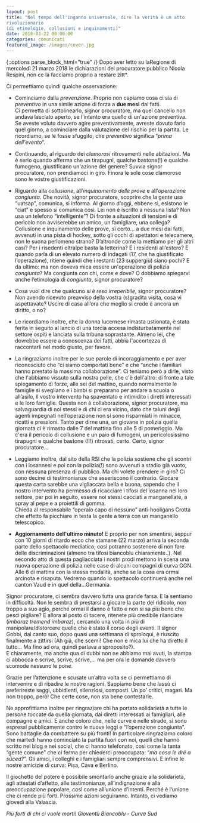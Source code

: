 ```yaml
---
layout: post
title: "Nel tempo dell'inganno universale, dire la verità è un atto 
rivoluzionario
(di etimologie, collusioni e inquinamenti)"
date: 2018-03-22 00:00:00
categories: comunicati
featured_image: /images/cover.jpg
---
```

{::options parse_block_html="true" /}
Dopo aver letto su laRegione di mercoledì 21 marzo 2018 le dichiarazioni 
del procuratore pubblico Nicola Respini, non ce la facciamo proprio a 
restare zitt\*.


Ci permettiamo quindi qualche osservazione:

+ Cominciamo dalla *prevenzione*. Proprio non capiamo cosa ci sia di 
  *preventivo* in una simile azione di forza a **due mesi** dai fatti.  
  Ci permetta di sottolinearlo, signor procuratore, ma quel cancello non 
  andava lasciato aperto, se l'intento era quello di un'azione 
  preventiva.
  Se aveste voluto davvero agire preventivamente, avreste dovuto farlo 
  quel giorno, a cominciare dalla valutazione del rischio per la 
  partita.
  Le ricordiamo, se le fosse sfuggito, che *preventivo* significa 
  “*prima dell'evento*”.

+ Continuando, al riguardo dei *clamorosi* ritrovamenti nelle 
  abitazioni.
  Ma è serio quando afferma che un tirapugni, qualche bastone(!) e 
  qualche fumogeno, giustificano un'azione del genere? Suvvia signor 
  procuratore, non prendiamoci in giro. Finora le sole cose clamorose 
  sono le vostre giustificazioni.

+ Riguardo alla *collusione*, all’*inquinamento delle prove* e 
  all’*operazione congiunta*.
  Che novità, signor procuratore, scoprire che la gente usa “uatsap”, 
  comunica, si informa. Al giorno d’oggi, ebbene sì, esistono le “ciat” 
  e spesso si comunica così. Lei non è iscritto a nessuna lista? Non usa 
  un telefono “intelligente”? Di fronte a situazioni di tensioni e di 
  pericolo non avviserebbe un amico, un famigliare, una collega?  
  Collusione e inquinamento delle prove, sì certo… a due mesi dai fatti, 
  avvenuti in una pista di hockey, sotto gli occhi di spettatori e 
  telecamere, non le suona perlomeno strano?  D’altronde come la 
  mettiamo per gli altri casi? Per i risedenti oltralpe basta la 
  letterina? E i residenti all’estero? E quando parla di un elevato 
  numero di indagati (17, che ha giustificato l’operazione), ritiene 
  quindi che i restanti (23 suppergiù) siano pochi?  E da ultimo: ma non 
  doveva mica essere un'operazione di polizia *congiunta*? Ma congiunta 
  con chi, come e dove? O dobbiamo spiegarvi anche l’etimologia di 
  *congiunta*, signor procuratore?

+ Cosa vuol dire che qualcuno *si è reso irreperibile*, signor 
  procuratore? Non avendo ricevuto preavviso della vostra (s)gradita 
  visita, cosa vi aspettavate? Uscire di casa all’ora che meglio si 
  crede è ancora un diritto, o no?

+ Le ricordiamo inoltre, che la donna lucernese rimasta ustionata, è 
  stata ferita in seguito al lancio di una torcia accesa 
  indisturbatamente nel settore ospiti e lanciata sulla tribuna 
  soprastante. Almeno lei, che dovrebbe essere a conoscenza dei fatti, 
  abbia l'accortezza di raccontarli nel modo giusto, per favore.

+ La ringraziamo inoltre per le sue parole di incoraggiamento e per aver 
  riconosciuto che “ci siamo comportati bene” e che “anche i familiari 
  hanno prestato la massima collaborazione”. Ci teniamo però a dirle, 
  visto che l'abbiamo vissuto sulla nostra pelle, che c'è dell'altro: di 
  fronte a tale spiegamento di forze, alle sei del mattino, quando 
  normalmente le famiglie si svegliano e i bimbi si preparano per andare 
  a scuola o all’asilo, il vostro intervento ha spaventato e intimidito 
  i diretti interessati e le loro famiglie. Questa non è collaborazione, 
  signor procuratore, ma salvaguardia di noi stessi e di chi ci era 
  vicino, dato che taluni degli agenti impegnati nell’operazione non si 
  sono risparmiati in minacce, ricatti e pressioni. Tanto per dirne una, 
  un giovane in polizia quella giornata ci è rimasto dalle 7 del mattina 
  fino alle 5 di pomeriggio. Ma c'era il pericolo di collusione e un 
  paio di fumogeni, un pericolosissimo tirapugni e qualche bastone (!!!) 
  ritrovati, certo. Certo, signor procuratore...  

+ Leggiamo inoltre, dal sito della RSI che la polizia sostiene che gli 
  scontri con i losannesi e poi con la polizia(!) sono avvenuti a stadio 
  già vuoto, con nessuna presenza di pubblico. Ma chi volete prendere in 
  giro? Ci sono decine di testimonianze che asseriscono il contrario. 
  Giocare questa carta sarebbe una vigliaccata bella e buona, sapendo 
  che il nostro intervento ha permesso di ricacciare i tifosi del 
  losanna nel loro settore, per poi in seguito, essere noi stessi 
  cacciati a manganellate, a spray al pepe e a proiettili di gomma.  
  Chieda al responsabile “operaio capo di nessuno” anti-hooligans Crotta 
  che effetto fa picchiare in testa la gente a terra con un manganello 
  telescopico.

+ **Aggiornamento dell'ultimo minuto!** E proprio per non smentirsi, 
  seppur con 10 giorni di ritardo ecco che stamane (22 marzo) arriva la 
  seconda parte dello spettacolo mediatico, così potranno sostenere di 
  non fare delle discriminazioni (almeno tra tifosi biancoblu 
  chiaramente..). Nel secondo atto di questa pagliacciata i nostri prodi 
  mettono in scena una nuova operazione di polizia nelle case di alcuni 
  compagni di curva GGN. Alle 6 di mattina con la stessa modalità, anche 
  se la cosa era ormai arcinota e risaputa. Vedremo quando lo spettacolo 
  continuerà anche nel canton Vaud e in quel della...Germania.

Signor procuratore, ci sembra davvero tutta una grande farsa. E la 
sentiamo in difficoltà. 
Non le sembra di prestarsi a giocare la parte del ridicolo, non troppo a 
suo agio, perché ormai il danno è fatto e non si sa più bene che pesci 
pigliare? E allora al posto di tacere, ritenete più credibile rilanciare 
(*imbaraz tremend imbaraz*), cercando una volta in più di 
manipolare/distorcere quello che è stato il corso degli eventi. Il 
signor Gobbi, dal canto suo, dopo quasi una settimana di sproloqui, è 
riuscito  finalmente a zittirsi (Ah già, che scemi! Che non è mica lui 
che ha diretto il tutto… Ma fino ad ora, quindi parlava a sproposito?).  
E chiaramente, ma anche qua di dubbi non ne abbiamo mai avuti, la stampa 
ci abbocca e scrive, scrive, scrive,… ma per ora le domande davvero 
scomode nessuno le pone. 

Grazie per l’attenzione e scusate un’altra volta se ci permettiamo di 
intervenire e di ribadire le nostre ragioni. Sappiamo bene che lassù ci 
preferireste saggi, ubbidienti, silenziosi, composti. Un po’ critici, 
magari. Ma non troppo, però! Che certe cose, non sta bene contestarle.

Ne approfittiamo inoltre per ringraziare chi ha portato solidarietà a 
tutte le persone toccate da quella giornata, dai diretti interessati ai 
famigliari, alle compagne e amici. E anche coloro che, nelle curve e 
nelle strade, si sono espressi pubblicamente contro le nuove leggi e 
“l’operazione congiunta”. Sono battaglie da combattere su più fronti!
In particolare ringraziamo coloro che martedì hanno cominciato la 
partita fuori con noi, quelli che hanno scritto nei blog e nei social, 
che ci hanno telefonato, così come la tanta “gente comune” che ci ferma 
per chiederci preoccupata: “*ma cosa le dré a süced?*”. Gli amici, i 
colleghi e i famigliari sempre comprensivi. E infine le nostre amicizie 
di curva: Pisa, Cava e Berlino.

Il giochetto del potere è possibile smontarlo anche grazie alla 
solidarietà, agli attestati d’affetto, alle testimonianze, 
all’indignazione e alla preoccupazione popolare, così come all’unione 
d’intenti. Perché è l’unione che ci rende più forti.
Prossime azioni seguiranno. Intanto, ci vediamo giovedì alla Valascia.

*Più forti di chi ci vuole morti! 
Gioventù Biancoblu - Curva Sud*
